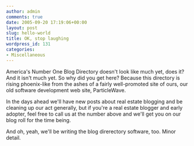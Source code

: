 ```yaml
---
author: admin
comments: true
date: 2005-09-20 17:19:06+00:00
layout: post
slug: hello-world
title: OK, stop laughing
wordpress_id: 131
categories:
- Miscellaneous
---
```


America's Number One Blog Directory doesn't look like much yet, does it?  And it isn't much yet.  So why did you get here?  Because this directory is rising phoenix-like from the ashes of a fairly well-promoted site of ours, our old software development web site, ParticleWave.

In the days ahead we'll have new posts about real estate blogging and be cleaning up our act generally, but if you're a real estate blogger and early adopter, feel free to call us at the number above and we'll get you on our blog roll for the time being.

And oh, yeah, we'll be writing the blog direrectory software, too.  Minor detail.
